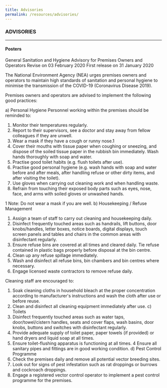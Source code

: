 ```yaml
---
title: Advisories
permalink: /resources/advisories/
---
```


### ADVISORIES
---

#### Posters


General Sanitation and Hygiene Advisory for Premises Owners and Operators
Revise on 03 February 2020
First release on 31 January 2020

The National Environment Agency (NEA) urges premises owners and operators to maintain high standards of sanitation and personal hygiene to minimise the transmission of the COVID-19 (Coronavirus Disease 2019). 

Premises owners and operators are advised to implement the following good practices:

a) Personal Hygiene 
Personnel working within the premises should be reminded to:
1. Monitor their temperatures regularly. 
2. Report to their supervisors, see a doctor and stay away from fellow colleagues if they are unwell. 
3. Wear a mask if they have a cough or runny nose.1
4. Cover their mouths with tissue paper when coughing or sneezing, and dispose of the soiled tissue paper in the rubbish bin immediately. Wash hands thoroughly with soap and water.
5. Practise good toilet habits (e.g. flush toilets after use). 
6. Practise good personal hygiene (e.g. wash hands with soap and water before and after meals, after handling refuse or other dirty items, and after visiting the toilet).
7. Use gloves when carrying out cleaning work and when handling waste.
8. Refrain from touching their exposed body parts such as eyes, nose, face, and arms with soiled gloves or unwashed hands.

1 Note: Do not wear a mask if you are well.
b) Housekeeping / Refuse Management 
1. Assign a team of staff to carry out cleaning and housekeeping daily.
2. Disinfect frequently touched areas such as handrails, lift buttons, door knobs/handles, letter boxes, notice boards, digital displays, touch screen panels and tables and chairs in the common areas with disinfectant regularly.
3. Ensure refuse bins are covered at all times and cleared daily. Tie refuse contained in plastic bags properly before disposal at the bin centre.
4. Clean up any refuse spillage immediately.
5. Wash and disinfect all refuse bins, bin chambers and bin centres where necessary.
6. Engage licensed waste contractors to remove refuse daily.

Cleaning staff are encouraged to: 
1. Soak cleaning cloths in household bleach at the proper concentration according to manufacturer's instructions and wash the cloth after use or before reuse.
2. Clean and disinfect all cleaning equipment immediately after use. 
c) Toilets 
1. Disinfect frequently touched areas such as water taps, door/towel/cistern handles, seats and cover flaps, wash basins, door knobs, buttons and switches with disinfectant regularly. 
2. Provide adequate supply of toilet paper, paper towels (if provided) or hand dryers and liquid soap at all times. 
3. Ensure toilet-flushing apparatus is functioning at all times.
4 Ensure all sanitary pipes and fittings are in good working condition. 
d) Pest Control Programme 
1. Check the premises daily and remove all potential vector breeding sites. 
2. Look out for signs of pest infestation such as rat droppings or burrows and cockroach droppings. 
3. Engage a registered vector control operator to implement a pest control programme for the premises.
